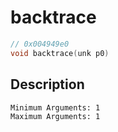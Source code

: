 # backtrace
```c
// 0x004949e0
void backtrace(unk p0)
```
## Description
```
Minimum Arguments: 1
Maximum Arguments: 1
```
